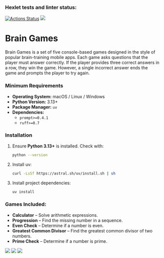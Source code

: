 ### Hexlet tests and linter status:
[![Actions Status](https://github.com/sssspoddub/python-project-49/actions/workflows/hexlet-check.yml/badge.svg)](https://github.com/sssspoddub/python-project-49/actions)
<a href="https://codeclimate.com/github/sssspoddub/python-project-49/maintainability"><img src="https://api.codeclimate.com/v1/badges/a8dae01847867e1f7921/maintainability" /></a>

# Brain Games

Brain Games is a set of five console-based games designed in the style of popular brain-training mobile apps. Each game asks questions that the player must answer correctly. If the player provides three correct answers in a row, they win the game. However, a single incorrect answer ends the game and prompts the player to try again.

### Minimum Requirements
- **Operating System:** macOS / Linux / Windows
- **Python Version:** 3.13+
- **Package Manager:** `uv`
- **Dependencies:**
  - `prompt>=0.4.1`
  - `ruff>=0.7`

### Installation
1. Ensure **Python 3.13+** is installed. Check with:
   ```sh
   python --version
2. Install uv:
    ```sh
    curl -LsSf https://astral.sh/uv/install.sh | sh
3. Install project dependencies:
    ```sh
    uv install

### Games Included: 
- **Calculator** – Solve arithmetic expressions.
- **Progression** – Find the missing number in a sequence.
- **Even Check** – Determine if a number is even.
- **Greatest Common Divisor** – Find the greatest common divisor of two numbers.
- **Prime Check** – Determine if a number is prime.

<a href="https://asciinema.org/a/kuUbtvEaECGkeZQb2rlxwkZqu" target="_blank"><img src="https://asciinema.org/a/kuUbtvEaECGkeZQb2rlxwkZqu.svg" /></a>
<a href="https://asciinema.org/a/r78C3gu69xWh2otdv5ijDrdbW" target="_blank"><img src="https://asciinema.org/a/r78C3gu69xWh2otdv5ijDrdbW.svg" /></a>
<a href="https://asciinema.org/a/7e95dudkooZPt9Irc9uNuAuTW" target="_blank"><img src="https://asciinema.org/a/7e95dudkooZPt9Irc9uNuAuTW.svg" /></a>
